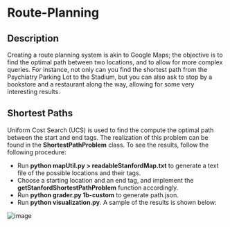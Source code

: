 # Route-Planning
## Description
Creating a route planning system is akin to Google Maps; the objective is to find the optimal path between two locations, and to allow for more complex queries. For instance, not only can you find the shortest path from the Psychiatry Parking Lot to the Stadium, but you can also ask to stop by a bookstore and a restaurant along the way, allowing for some very interesting results. 

## Shortest Paths
Uniform Cost Search (UCS) is used to find the compute the optimal path between the start and end tags. The realization of this problem can be found in the **ShortestPathProblem** class. To see the results, follow the following procedure:
- Run **python mapUtil.py > readableStanfordMap.txt** to generate a text file of the possible locations and their tags.
- Choose a starting location and an end tag, and implement the **getStanfordShortestPathProblem** function accordingly.
- Run **python grader.py 1b-custom** to generate path.json.
- Run **python visualization.py**.
A sample of the results is shown below:

![image](https://github.com/AhmedAbdelaal2001/Route-Planning/assets/101427765/1b6c20a2-942d-46a5-84b5-2a43ac0560c6)


